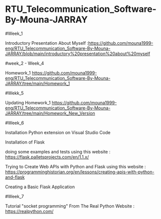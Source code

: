 # RTU_Telecommunication_Software-By-Mouna-JARRAY

#Week_1

Introductory Presentation About Myself  :https://github.com/mouna1999-eng/RTU_Telecommunication_Software-By-Mouna-JARRAY/blob/main/introductory%20presentation%20about%20myself

#week_2 - Week_4 

Homework_1 
https://github.com/mouna1999-eng/RTU_Telecommunication_Software-By-Mouna-JARRAY/tree/main/Homework_1

#Wekk_5

Updating Homework_1
https://github.com/mouna1999-eng/RTU_Telecommunication_Software-By-Mouna-JARRAY/tree/main/Homework_New_Version

#Week_6

Installation Python extension on Visual Studio Code

Installation of Flask

doing some examples and tests using this website : https://flask.palletsprojects.com/en/1.1.x/

Trying to Create Web APIs with Python and Flask using this website : https://programminghistorian.org/en/lessons/creating-apis-with-python-and-flask

Creating a Basic Flask Application

#Week_7

Tutorial "socket programming" From The Real Python Website : https://realpython.com/
